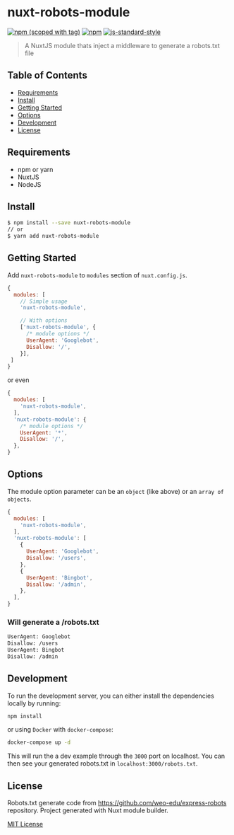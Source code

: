 # nuxt-robots-module

[![npm (scoped with tag)](https://img.shields.io/npm/v/nuxt-robots-module/latest.svg?style=flat-square)](https://npmjs.com/package/nuxt-robots-module)
[![npm](https://img.shields.io/npm/dt/nuxt-robots-module.svg?style=flat-square)](https://npmjs.com/package/nuxt-robots-module)
[![js-standard-style](https://img.shields.io/badge/code_style-standard-brightgreen.svg?style=flat-square)](http://standardjs.com)

> A NuxtJS module thats inject a middleware to generate a robots.txt file

## Table of Contents

* [Requirements](#requirements)
* [Install](#install)
* [Getting Started](#getting-started)
* [Options](#options)
* [Development](#development)
* [License](#license)

## Requirements

* npm or yarn
* NuxtJS
* NodeJS

## Install

```bash
$ npm install --save nuxt-robots-module
// or
$ yarn add nuxt-robots-module
```

## Getting Started

Add `nuxt-robots-module` to `modules` section of `nuxt.config.js`.

```js
{
  modules: [
    // Simple usage
    'nuxt-robots-module',

    // With options
    ['nuxt-robots-module', {
      /* module options */
      UserAgent: 'Googlebot',
      Disallow: '/',
    }],
 ]
}
```

or even

```js
{
  modules: [
    'nuxt-robots-module',
  ],
  'nuxt-robots-module': {
    /* module options */
    UserAgent: '*',
    Disallow: '/',
  },
}
```

## Options

The module option parameter can be an `object` (like above) or an `array of objects`.

```js
{
  modules: [
    'nuxt-robots-module',
  ],
  'nuxt-robots-module': [
    {
      UserAgent: 'Googlebot',
      Disallow: '/users',
    },
    {
      UserAgent: 'Bingbot',
      Disallow: '/admin',
    },
  ],
}
```

### Will generate a /robots.txt

```bash
UserAgent: Googlebot
Disallow: /users
UserAgent: Bingbot
Disallow: /admin
```

## Development

To run the development server, you can either install the dependencies locally by running:

```bash
npm install
```

or using `Docker` with `docker-compose`:

```bash
docker-compose up -d
```

This will run the a dev example through the `3000` port on localhost. You can then see your generated robots.txt in `localhost:3000/robots.txt`.

## License

Robots.txt generate code from https://github.com/weo-edu/express-robots repository.
Project generated with Nuxt module builder.

[MIT License](./LICENSE)
